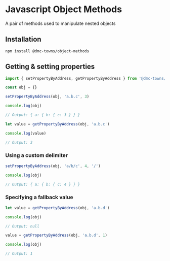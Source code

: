 # Javascript Object Methods

A pair of methods used to manipulate nested objects

## Installation

```
npm install @dmc-towns/object-methods
```

## Getting & setting properties

```typescript
import { setPropertyByAddress, getPropertyByAddress } from '@dmc-towns/object-methods'

const obj = {}

setPropertyByAddress(obj, 'a.b.c', 3)

console.log(obj)

// Output: { a: { b: { c: 3 } } }

let value = getPropertyByAddress(obj, 'a.b.c')

console.log(value)

// Output: 3
```

### Using a custom delimiter

```typescript
setPropertyByAddress(obj, 'a/b/c', 4, '/')

console.log(obj)

// Output: { a: { b: { c: 4 } } }
```

### Specifying a fallback value

```typescript
let value = getPropertyByAddress(obj, 'a.b.d')

console.log(obj)

// Output: null

value = getPropertyByAddress(obj, 'a.b.d', 1)

console.log(obj)

// Output: 1
```

